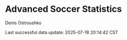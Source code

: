 # Advanced Soccer Statistics
Denis Ostroushko

<!-- gfm -->

Last successful data update: 2025-07-18 20:14:42 CST
